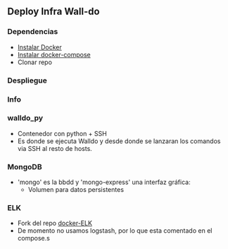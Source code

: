 ## Deploy Infra Wall-do
### Dependencias
- [Instalar Docker](https://docs.docker.com/install/)
- [Instalar docker-compose](https://docs.docker.com/compose/install/#install-compose)
- Clonar repo

### Despliegue






### Info

### walldo_py
- Contenedor con python + SSH
- Es donde se ejecuta Walldo y desde donde se lanzaran los comandos via SSH al resto de hosts.


### MongoDB
- 'mongo' es la bbdd y 'mongo-express' una interfaz gráfica:
  - Volumen para datos persistentes
  
### ELK
- Fork del repo [docker-ELK](https://github.com/deviantony/docker-elk)
- De momento no usamos logstash, por lo que esta comentado en el compose.s
